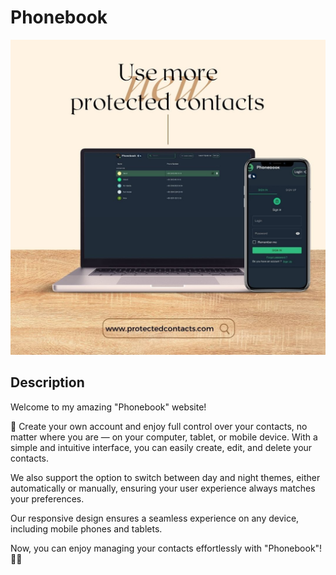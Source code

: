 # Phonebook

![Phonebook](./assets//thumbnail.jpg)

## Description

Welcome to my amazing "Phonebook" website!

📱 Create your own account and enjoy full control over your contacts, no matter
where you are — on your computer, tablet, or mobile device. With a simple and
intuitive interface, you can easily create, edit, and delete your contacts.

We also support the option to switch between day and night themes, either
automatically or manually, ensuring your user experience always matches your
preferences.

Our responsive design ensures a seamless experience on any device, including
mobile phones and tablets.

Now, you can enjoy managing your contacts effortlessly with "Phonebook"! 📇🌐
